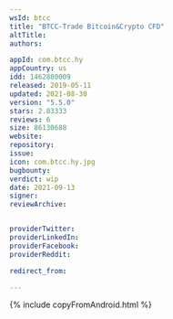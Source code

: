 ```yaml
---
wsId: btcc
title: "BTCC-Trade Bitcoin&Crypto CFD"
altTitle: 
authors:

appId: com.btcc.hy
appCountry: us
idd: 1462880009
released: 2019-05-11
updated: 2021-08-30
version: "5.5.0"
stars: 2.83333
reviews: 6
size: 86130688
website: 
repository: 
issue: 
icon: com.btcc.hy.jpg
bugbounty: 
verdict: wip
date: 2021-09-13
signer: 
reviewArchive:


providerTwitter: 
providerLinkedIn: 
providerFacebook: 
providerReddit: 

redirect_from:

---
```

 {% include copyFromAndroid.html %}
